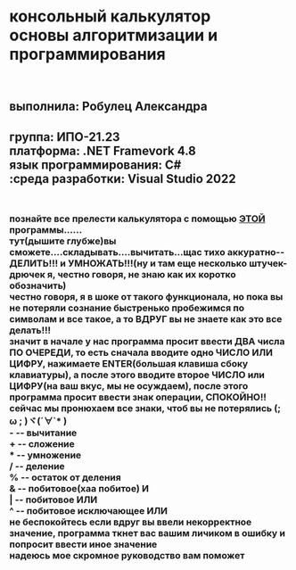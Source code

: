 <h1> консольный калькулятор <br>основы алгоритмизации и программирования <h1>  <h2> <br>выполнила: Робулец Александра <h2>группа: ИПО-21.23 <br>платформа: .NET Framevork 4.8 <br>язык программирования: C# <br>:среда разработки: Visual Studio 2022 <h2>
<h3>

<br>познайте все прелести калькулятора с помощью [ЭТОЙ](https://github.com/sasageyoas/domashka/blob/main/calccc/calccccc.cs) программы...... 
<br>тут(дышите глубже)вы сможете....складывать....вычитать...щас тихо аккуратно--ДЕЛИТЬ!!! и УМНОЖАТЬ!!!(ну и там еще несколько штучек-дрючек я, честно говоря, не знаю как их коротко обозначить)
<br>честно говоря, я в шоке от такого функционала, но пока вы не потеряли сознание быстренько пробежимся по символам и все такое, а то ВДРУГ вы не знаете как это все делать!!!
<br>значит в начале у нас программа просит ввести ДВА числа ПО ОЧЕРЕДИ, то есть сначала вводите одно ЧИСЛО ИЛИ ЦИФРУ, нажимаете ENTER(большая клавиша сбоку клавиатуры), а после этого вводите второе ЧИСЛО или ЦИФРУ(на ваш вкус, мы не осуждаем), после этого программа просит ввести знак операции, СПОКОЙНО!! сейчас мы пронюхаем все знаки, чтоб вы не потерялись	(; ω ; )ヾ(´∀`* )
<br> - -- вычитание
<br> + -- сложение
<br> * -- умножение
<br> / -- деление
<br> % -- остаток от деления
<br> & -- побитовое(хаа побитое) И
<br> | -- побитовое ИЛИ
<br> ^ -- побитовое исключающее ИЛИ
<br>не беспокойтесь если вдруг вы ввели некорректное значение, программа ткнет вас вашим личиком в ошибку и попросит ввести иное значение
<br>надеюсь мое скромное руководство вам поможет



<h3>
